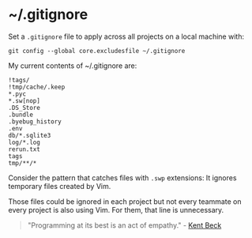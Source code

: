 # ~/.gitignore

Set a `.gitignore` file to apply across all projects on a local machine with:

```
git config --global core.excludesfile ~/.gitignore
```

My current contents of ~/.gitignore are:

```
!tags/
!tmp/cache/.keep
*.pyc
*.sw[nop]
.DS_Store
.bundle
.byebug_history
.env
db/*.sqlite3
log/*.log
rerun.txt
tags
tmp/**/*
```

Consider the pattern that catches files with `.swp` extensions:
It ignores temporary files created by Vim.

Those files could be ignored in each project but
not every teammate on every project is also using Vim.
For them, that line is unnecessary.

> "Programming at its best is an act of empathy." - [Kent
> Beck](http://rubyrogues.com/023-rr-book-club-smalltalk-best-practice-patterns-with-kent-beck/)

